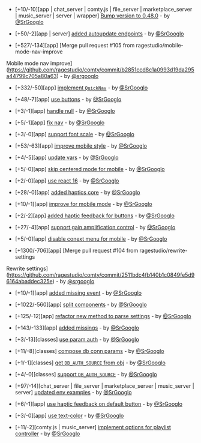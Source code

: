 * [+10/-10][app | chat_server | comty.js | file_server | marketplace_server | music_server | server | wrapper] [Bump version to 0.48.0](https://github.com/ragestudio/comty/commit/6ca14e68c93488dbfca1cec37cffea64609b5881) - by [@SrGooglo](https://github.com/srgooglo)

* [+50/-2][app | server] [added autoupdate endpoints](https://github.com/ragestudio/comty/commit/e3bcb8255930a7ff42ab49b74baa3c48e66146b9) - by [@SrGooglo](https://github.com/srgooglo)

* [+527/-134][app] [Merge pull request #105 from ragestudio/mobile-mode-nav-improve

Mobile mode nav improve](https://github.com/ragestudio/comty/commit/b2851ccd8c1a0993d19da295a44799c705a80a63) - by [@srgooglo](https://github.com/srgooglo)

* [+332/-50][app] [implement `QuickNav`](https://github.com/ragestudio/comty/commit/f71213da8d998171027cc51ff058bb30816fd778) - by [@SrGooglo](https://github.com/srgooglo)

* [+48/-7][app] [use buttons](https://github.com/ragestudio/comty/commit/42a03c5f8780cd615e4db7e5ebb54825cb41cb87) - by [@SrGooglo](https://github.com/srgooglo)

* [+3/-1][app] [handle null](https://github.com/ragestudio/comty/commit/8e07edf738e58aec5ca77633845f5dfb3b732605) - by [@SrGooglo](https://github.com/srgooglo)

* [+5/-1][app] [fix nav](https://github.com/ragestudio/comty/commit/34d984394c15d488569b88df01cffe9ae5988492) - by [@SrGooglo](https://github.com/srgooglo)

* [+3/-0][app] [support font scale](https://github.com/ragestudio/comty/commit/01d9c83fa29dcbd13b55a2a3c2d5ce742449961b) - by [@SrGooglo](https://github.com/srgooglo)

* [+53/-63][app] [improve mobile style](https://github.com/ragestudio/comty/commit/2780f175316138171622c0889d565fe5506fb76f) - by [@SrGooglo](https://github.com/srgooglo)

* [+4/-5][app] [update vars](https://github.com/ragestudio/comty/commit/68b877cd6b44801e6d75da8fd97f2e0e6ab9b04f) - by [@SrGooglo](https://github.com/srgooglo)

* [+5/-0][app] [skip centered mode for mobile](https://github.com/ragestudio/comty/commit/56d216e89527bed6e4dbef7ca9aca594c2b424e9) - by [@SrGooglo](https://github.com/srgooglo)

* [+2/-0][app] [use react 16](https://github.com/ragestudio/comty/commit/e4f1e3ed0e002e1313e85ea5c7ce02de9243f7c1) - by [@SrGooglo](https://github.com/srgooglo)

* [+28/-0][app] [added haptics core](https://github.com/ragestudio/comty/commit/3d3ebdff15a9ad3e9fef665eb551d13661d89b7d) - by [@SrGooglo](https://github.com/srgooglo)

* [+10/-1][app] [improve for mobile mode](https://github.com/ragestudio/comty/commit/35bda8c94768f11c5629c0fd745f0f3bd1e73d18) - by [@SrGooglo](https://github.com/srgooglo)

* [+2/-2][app] [added haptic feedback for buttons](https://github.com/ragestudio/comty/commit/9f9172f3ecabd94543810677e49aaf2a69d0a749) - by [@SrGooglo](https://github.com/srgooglo)

* [+27/-4][app] [support gain amplification control](https://github.com/ragestudio/comty/commit/1f9b51dddb4e4428635158b8d90a9248c55221de) - by [@SrGooglo](https://github.com/srgooglo)

* [+5/-0][app] [disable conext menu for mobile](https://github.com/ragestudio/comty/commit/3a0cdf4437d616aaac609c53faae5f95d0e00216) - by [@SrGooglo](https://github.com/srgooglo)

* [+1300/-706][app] [Merge pull request #104 from ragestudio/rewrite-settings

Rewrite settings](https://github.com/ragestudio/comty/commit/2511bdc4fb140b1c0849fe5d96164abaddec325e) - by [@srgooglo](https://github.com/srgooglo)

* [+10/-1][app] [added missing event](https://github.com/ragestudio/comty/commit/f0d3bb266596685a222d830dc69046414ac7b2b8) - by [@SrGooglo](https://github.com/srgooglo)

* [+1022/-560][app] [split components](https://github.com/ragestudio/comty/commit/7069073d06e451b0f47e4f0cee37f49a3e550f8b) - by [@SrGooglo](https://github.com/srgooglo)

* [+125/-12][app] [refactor new method to parse settings](https://github.com/ragestudio/comty/commit/aa3e6dc53c738d997af0a3e92a415992b00c1037) - by [@SrGooglo](https://github.com/srgooglo)

* [+143/-133][app] [added missings](https://github.com/ragestudio/comty/commit/ed51b91e3ddb9936dad2c471c0f8cc9fa303f8f8) - by [@SrGooglo](https://github.com/srgooglo)

* [+3/-13][classes] [use param auth](https://github.com/ragestudio/comty/commit/9fcabfc2ad92bfac2ef5e0e285a39830f1512c87) - by [@SrGooglo](https://github.com/srgooglo)

* [+11/-8][classes] [compose db conn params](https://github.com/ragestudio/comty/commit/17825656924ca7dee40880b8343f269509f48f89) - by [@SrGooglo](https://github.com/srgooglo)

* [+1/-1][classes] [get `DB_AUTH_SOURCE` from obj](https://github.com/ragestudio/comty/commit/7ca70d013dd82ab348d98a92712a4245429822ae) - by [@SrGooglo](https://github.com/srgooglo)

* [+4/-0][classes] [support `DB_AUTH_SOURCE`](https://github.com/ragestudio/comty/commit/e89510abe66e0940d0579e39f8b7c3b0fd4a6cb7) - by [@SrGooglo](https://github.com/srgooglo)

* [+97/-14][chat_server | file_server | marketplace_server | music_server | server] [updated env examples](https://github.com/ragestudio/comty/commit/402870178adca0d047b8f7466d070421e04e41ba) - by [@SrGooglo](https://github.com/srgooglo)

* [+6/-1][app] [use haptic feedback on default button](https://github.com/ragestudio/comty/commit/662165f1d32437aa5337df3270971a8bcf13dd03) - by [@SrGooglo](https://github.com/srgooglo)

* [+3/-0][app] [use text-color](https://github.com/ragestudio/comty/commit/27bfeb7146e5bc66b8c6eaecc53c8d81e6a6ee06) - by [@SrGooglo](https://github.com/srgooglo)

* [+11/-2][comty.js | music_server] [implement options for playlist controller](https://github.com/ragestudio/comty/commit/a66e561a7539dd8ba55dfab7d054232971b39910) - by [@SrGooglo](https://github.com/srgooglo)